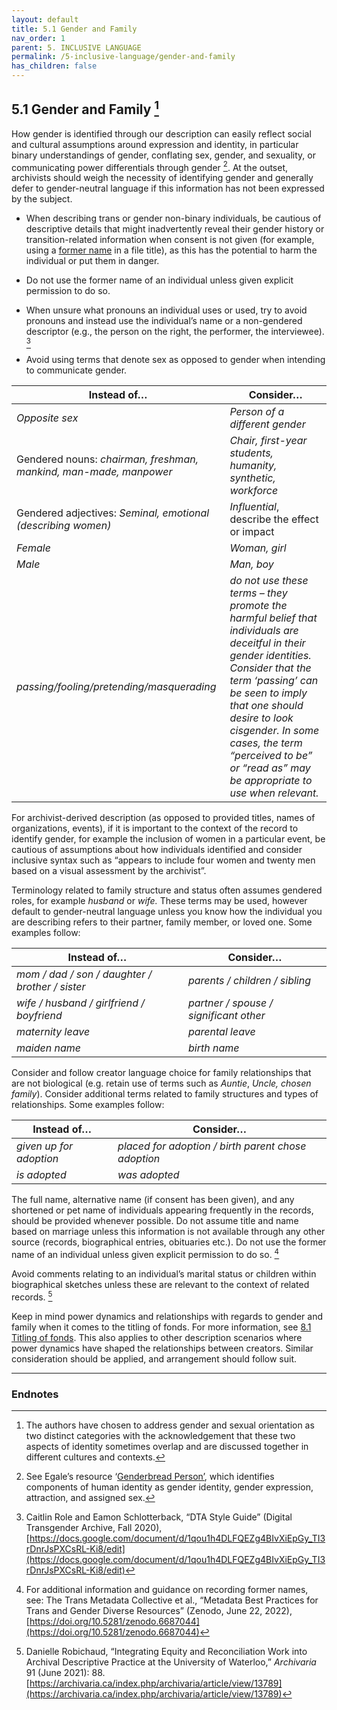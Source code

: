 ```yaml
---
layout: default
title: 5.1 Gender and Family
nav_order: 1
parent: 5. INCLUSIVE LANGUAGE
permalink: /5-inclusive-language/gender-and-family
has_children: false
---
```


## 5.1 Gender and Family [^16]

How gender is identified through our description can easily reflect social and cultural assumptions around expression and identity, in particular binary understandings of gender, conflating sex, gender, and sexuality, or communicating power differentials through gender [^17]. At the outset, archivists should weigh the necessity of identifying gender and generally defer to gender-neutral language if this information has not been expressed by the subject.

* When describing trans or gender non-binary individuals, be cautious of descriptive details that might inadvertently reveal their gender history or transition-related information when consent is not given (for example, using a [former name](https://publicationethics.org/news/vision-more-trans-inclusive-publishing-world) in a file title), as this has the potential to harm the individual or put them in danger.

* Do not use the former name of an individual unless given explicit permission to do so.

* When unsure what pronouns an individual uses or used, try to avoid pronouns and instead use the individual’s name or a non-gendered descriptor (e.g., the person on the right, the performer, the interviewee). [^18]

* Avoid using terms that denote sex as opposed to gender when intending to communicate gender.

| **Instead of…**                                                    | **Consider…**                                                                                                                                                                                                                                                                                                         |
|--------------------------------------------------------------------|-----------------------------------------------------------------------------------------------------------------------------------------------------------------------------------------------------------------------------------------------------------------------------------------------------------------------|
| *Opposite sex*                                                     | *Person of a different gender*                                                                                                                                                                                                                                                                                        |
| Gendered nouns: *chairman, freshman, mankind, man-made, manpower*  | *Chair, first-year students, humanity, synthetic, workforce*                                                                                                                                                                                                                                                            |
| Gendered adjectives: *Seminal, emotional (describing women)*       | *Influential*, describe the effect or impact                                                                                                                                                                                                                                                                            |
| *Female*                                                           | *Woman, girl*                                                                                                                                                                                                                                                                                                         |
| *Male*                                                             | *Man, boy*                                                                                                                                                                                                                                                                                                            |
| *passing/fooling/pretending/masquerading*                          | *do not use these terms – they promote the harmful belief that individuals are deceitful in their gender identities. Consider that the term ‘passing’ can be seen to imply that one should desire to look cisgender. In some cases, the term “perceived to be” or “read as” may be appropriate to use when relevant.* |

For archivist-derived description (as opposed to provided titles, names of organizations, events), if it is important to the context of the record to identify gender, for example the inclusion of women in a particular event, be cautious of assumptions about how individuals identified and consider inclusive syntax such as “appears to include four women and twenty men based on a visual assessment by the archivist”.

Terminology related to family structure and status often assumes gendered roles, for example *husband* or *wife.* These terms may be used, however default to gender-neutral language unless you know how the individual you are describing refers to their partner, family member, or loved one. Some examples follow:

| **Instead of…**                                 | **Consider…**                          |
| ----------------------------------------------- | -------------------------------------- |
| *mom / dad / son / daughter / brother / sister* | *parents / children / sibling*         |
| *wife / husband / girlfriend / boyfriend*       | *partner / spouse / significant other* |
| *maternity leave*                               | *parental leave*                       |
| *maiden name*                                   | *birth name*                           |

Consider and follow creator language choice for family relationships that are not biological (e.g. retain use of terms such as *Auntie*, *Uncle,* *chosen family*). Consider additional terms related to family structures and types of relationships. Some examples follow:

| **Instead of…**          | **Consider…**                                       |
|--------------------------|-----------------------------------------------------|
| *given up for adoption*  | *placed for adoption / birth parent chose adoption* |
| *is adopted*             | *was adopted*                                       |

The full name, alternative name (if consent has been given), and any shortened or pet name of individuals appearing frequently in the records, should be provided whenever possible. Do not assume title and name based on marriage unless this information is not available through any other source (records, biographical entries, obituaries etc.). Do not use the former name of an individual unless given explicit permission to do so. [^19]

Avoid comments relating to an individual’s marital status or children within biographical sketches unless these are relevant to the context of related records. [^20]

Keep in mind power dynamics and relationships with regards to gender and family when it comes to the titling of fonds. For more information, see [8.1 Titling of fonds](/UTARMS-style-guide/8-mechanics/titling-of-fonds). This also applies to other description scenarios where power dynamics have shaped the relationships between creators. Similar consideration should be applied, and arrangement should follow suit.

---

### Endnotes

[^16]: The authors have chosen to address gender and sexual orientation as two distinct categories with the acknowledgement that these two aspects of identity sometimes overlap and are discussed together in different cultures and contexts.

[^17]: See Egale’s resource ‘[Genderbread Person’](https://egale.ca/awareness/the-genderbread-person/), which identifies components of human identity as gender identity, gender expression, attraction, and assigned sex.

[^18]: Caitlin Role and Eamon Schlotterback, “DTA Style Guide” (Digital Transgender Archive, Fall 2020), [https://docs.google.com/document/d/1qou1h4DLFQEZg4BIvXiEpGy_TI3rDnrJsPXCsRL-Ki8/edit](https://docs.google.com/document/d/1qou1h4DLFQEZg4BIvXiEpGy_TI3rDnrJsPXCsRL-Ki8/edit)

[^19]: For additional information and guidance on recording former names, see: The Trans Metadata Collective et al., “Metadata Best Practices for Trans and Gender Diverse Resources” (Zenodo, June 22, 2022), [https://doi.org/10.5281/zenodo.6687044](https://doi.org/10.5281/zenodo.6687044)

[^20]: Danielle Robichaud, “Integrating Equity and Reconciliation Work into Archival Descriptive Practice at the University of Waterloo,” *Archivaria* 91 (June 2021): 88. [https://archivaria.ca/index.php/archivaria/article/view/13789](https://archivaria.ca/index.php/archivaria/article/view/13789)